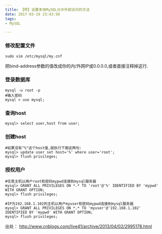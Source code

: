 ```yaml
---
title: 【转】设置本地MySQL允许外部访问的方法
date: 2017-03-19 23:43:50
tags:
- MySQL

---
```



### 修改配置文件
    sudo vim /etc/mysql/my.cnf
把bind-address参数的值改成你的内/外网IP或0.0.0.0,或者直接注释掉这行.


### 登录数据库
    mysql -u root -p
    #输入密码
    mysql > use mysql;


### 查询host
    mysql> select user,host from user;


### 创建host
    #如果没有"%"这个host值,就执行下面这两句:
    mysql> update user set host='%' where user='root';
    mysql> flush privileges;


### 授权用户
    #任意主机以用户root和密码mypwd连接到mysql服务器
    mysql> GRANT ALL PRIVILEGES ON *.* TO 'root'@'%' IDENTIFIED BY 'mypwd' WITH GRANT OPTION;
    mysql> flush privileges;
    
    #IP为192.168.1.102的主机以用户myuser和密码mypwd连接到mysql服务器
    mysql> GRANT ALL PRIVILEGES ON *.* TO 'myuser'@'192.168.1.102' IDENTIFIED BY 'mypwd' WITH GRANT OPTION; 
    mysql> flush privileges;



出处：
http://www.cnblogs.com/live41/archive/2013/04/02/2995178.html



